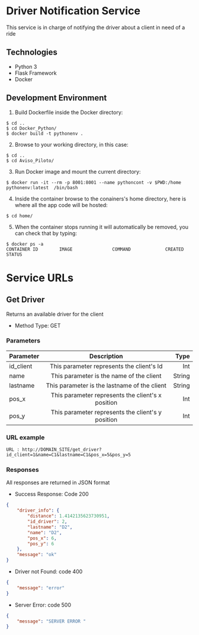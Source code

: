 # Driver Notification Service
This service is in charge of notifying the driver about a client in need of a ride

## Technologies
* Python 3
* Flask Framework
* Docker

## Development Environment
1. Build Dockerfile inside the Docker directory:
```docker
$ cd ..
$ cd Docker_Python/
$ docker build -t pythonenv .
```
2. Browse to your working directory, in this case:
```
$ cd ..
$ cd Aviso_Piloto/
```
3. Run Docker image and mount the current directory:
```docker
$ docker run -it --rm -p 8001:8001 --name pythoncont -v $PWD:/home pythonenv:latest  /bin/bash
```
4. Inside the container browse to the conainers's home directory, here is where all the app code will be hosted:
```
$ cd home/
```
5. When the container stops running it will automatically be removed, you can check that by typing:
```docker
$ docker ps -a
CONTAINER ID        IMAGE               COMMAND             CREATED          STATUS
```
# Service URLs

## Get Driver
Returns an available driver for the client
* Method Type: GET

### Parameters
<!---->
| Parameter     | Description | Type    |
| :---          |    :----:   |          ---: |
| id_client     | This parameter represents the client's Id      | Int   |
| name          | This parameter is the name of the client       | String   |
| lastname      | This parameter is the lastname of the client   | String   |
| pos_x         | This parameter represents the client's x position | Int   |
| pos_y         | This parameter represents the client's y position | Int   |
<!---->

### URL example
```
URL : http://DOMAIN_SITE/get_driver?id_client=1&name=C1&lastname=C1&pos_x=5&pos_y=5
```
### Responses
All responses are returned in JSON format
* Success Response: Code 200
```json
{
    "driver_info": {
        "distance": 1.4142135623730951,
        "id_driver": 2,
        "lastname": "D2",
        "name": "D2",
        "pos_x": 6,
        "pos_y": 6
    },
    "message": "ok"
}
```
* Driver not Found: code 400
```json
{
    "message": "error"
}
```
* Server Error: code 500
```json
{
    "message": "SERVER ERROR "
}
```